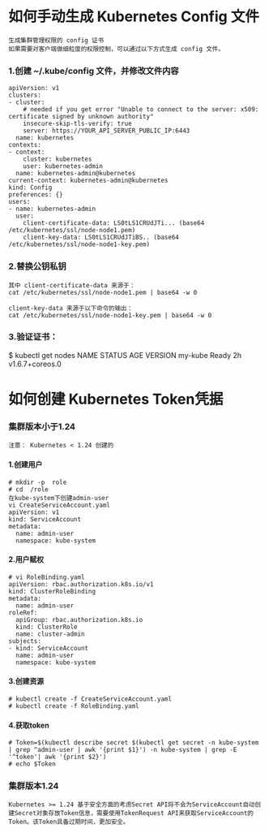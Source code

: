 # 如何手动生成 Kubernetes Config 文件

```
生成集群管理权限的 config 证书
如果需要对客户端做细粒度的权限控制，可以通过以下方式生成 config 文件。
```

### 1.创建 ~/.kube/config 文件，并修改文件内容
```
apiVersion: v1
clusters:
- cluster:
    # needed if you get error "Unable to connect to the server: x509: certificate signed by unknown authority"
    insecure-skip-tls-verify: true
    server: https://YOUR_API_SERVER_PUBLIC_IP:6443
  name: kubernetes
contexts:
- context:
    cluster: kubernetes
    user: kubernetes-admin
  name: kubernetes-admin@kubernetes
current-context: kubernetes-admin@kubernetes
kind: Config
preferences: {}
users:
- name: kubernetes-admin
  user:
    client-certificate-data: LS0tLS1CRUdJTi... (base64 /etc/kubernetes/ssl/node-node1.pem)
    client-key-data: LS0tLS1CRUdJTiBS.. (base64 /etc/kubernetes/ssl/node-node1-key.pem)
```

### 2.替换公钥私钥
```
其中 client-certificate-data 来源于：
cat /etc/kubernetes/ssl/node-node1.pem | base64 -w 0

client-key-data 来源于以下命令的输出：
cat /etc/kubernetes/ssl/node-node1-key.pem | base64 -w 0
```

### 3.验证证书：

$ kubectl get nodes
NAME      STATUS    AGE       VERSION
my-kube   Ready     2h        v1.6.7+coreos.0

# 如何创建 Kubernetes Token凭据
### 集群版本小于1.24
```
注意： Kubernetes < 1.24 创建的
```
#### 1.创建用户
```
# mkdir -p  role
# cd  /role
在kube-system下创建admin-user
vi CreateServiceAccount.yaml
apiVersion: v1
kind: ServiceAccount
metadata:
  name: admin-user
  namespace: kube-system
```
#### 2.用户赋权
```
# vi RoleBinding.yaml
apiVersion: rbac.authorization.k8s.io/v1
kind: ClusterRoleBinding
metadata:
  name: admin-user
roleRef:
  apiGroup: rbac.authorization.k8s.io
  kind: ClusterRole
  name: cluster-admin
subjects:
- kind: ServiceAccount
  name: admin-user
  namespace: kube-system
```  
#### 3.创建资源
```
# kubectl create -f CreateServiceAccount.yaml
# kubectl create -f RoleBinding.yaml
```

#### 4.获取token
```
# Token=$(kubectl describe secret $(kubectl get secret -n kube-system | grep ^admin-user | awk '{print $1}') -n kube-system | grep -E '^token'| awk '{print $2}')
# echo $Token
```



### 集群版本1.24
```
Kubernetes >= 1.24 基于安全方面的考虑Secret API将不会为ServiceAccount自动创建Secret对象存放Token信息，需要使用TokenRequest API来获取ServiceAccount的Token。该Token具备过期时间，更加安全。
```
